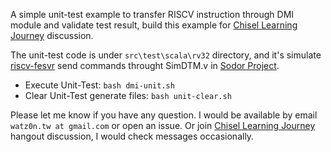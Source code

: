 A simple unit-test example to transfer RISCV instruction through DMI module and validate test result, 
build this example for [Chisel Learning Journey](https://github.com/librecores/riscv-sodor/wiki/Chisel-Learning-Journey) discussion.

The unit-test code is under `src\test\scala\rv32` directory, and it's simulate [riscv-fesvr](https://github.com/codelec/riscv-fesvr/tree/f9754d8db7d8c1bd659f223017873fb6a25f1257) send commands throught SimDTM.v in [Sodor Project](https://github.com/librecores/riscv-sodor).

* Execute Unit-Test: `bash dmi-unit.sh`
* Clear Unit-Test generate files: `bash unit-clear.sh`

Please let me know if you have any question. I would be available by email `watz0n.tw at gmail.com` or open an issue. Or join [Chisel Learning Journey](https://github.com/librecores/riscv-sodor/wiki/Chisel-Learning-Journey) hangout discussion, I would check messages occasionally.